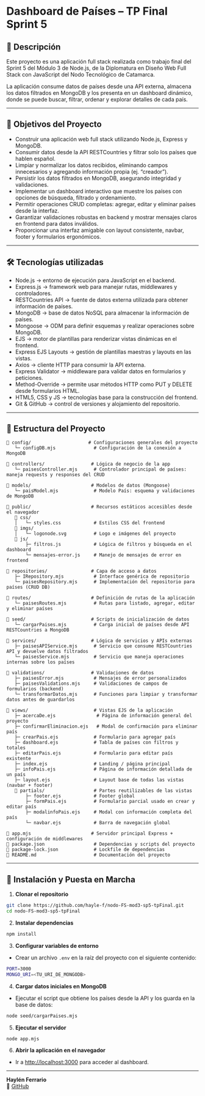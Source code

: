 # Dashboard de Países – TP Final Sprint 5

## 📌 Descripción

Este proyecto es una aplicación full stack realizada como trabajo final del Sprint 5 del Módulo 3 de Node.js, de la Diplomatura en Diseño Web Full Stack con JavaScript del Nodo Tecnológico de Catamarca.

La aplicación consume datos de países desde una API externa, almacena los datos filtrados en MongoDB y los presenta en un dashboard dinámico, donde se puede buscar, filtrar, ordenar y explorar detalles de cada país.

---

## 🎯 Objetivos del Proyecto

- Construir una aplicación web full stack utilizando Node.js, Express y MongoDB.
- Consumir datos desde la API RESTCountries y filtrar solo los países que hablen español.
- Limpiar y normalizar los datos recibidos, eliminando campos innecesarios y agregando información propia (ej. “creador”).
- Persistir los datos filtrados en MongoDB, asegurando integridad y validaciones.
- Implementar un dashboard interactivo que muestre los países con opciones de búsqueda, filtrado y ordenamiento.
- Permitir operaciones CRUD completas: agregar, editar y eliminar países desde la interfaz.
- Garantizar validaciones robustas en backend y mostrar mensajes claros en frontend para datos inválidos.
- Proporcionar una interfaz amigable con layout consistente, navbar, footer y formularios ergonómicos.

---

## 🛠️ Tecnologías utilizadas

- Node.js → entorno de ejecución para JavaScript en el backend.
- Express.js → framework web para manejar rutas, middlewares y controladores.
- RESTCountries API → fuente de datos externa utilizada para obtener información de países.
- MongoDB → base de datos NoSQL para almacenar la información de países.
- Mongoose → ODM para definir esquemas y realizar operaciones sobre MongoDB.
- EJS → motor de plantillas para renderizar vistas dinámicas en el frontend.
- Express EJS Layouts → gestión de plantillas maestras y layouts en las vistas.
- Axios → cliente HTTP para consumir la API externa.
- Express Validator → middleware para validar datos en formularios y peticiones.
- Method-Override → permite usar métodos HTTP como PUT y DELETE desde formularios HTML.
- HTML5, CSS y JS → tecnologías base para la construcción del frontend.
- Git & GitHub → control de versiones y alojamiento del repositorio.

---

## 🧱 Estructura del Proyecto

```
📁 config/                     # Configuraciones generales del proyecto
   └─ configDB.mjs              # Configuración de la conexión a MongoDB

📁 controllers/                 # Lógica de negocio de la app
   └─ paisesController.mjs      # Controlador principal de países: maneja requests y responses del CRUD

📁 models/                      # Modelos de datos (Mongoose)
   └─ paisModel.mjs             # Modelo País: esquema y validaciones de MongoDB

📁 public/                      # Recursos estáticos accesibles desde el navegador
   📁 css/
   │   └─ styles.css            # Estilos CSS del frontend
   📁 imgs/
   │   └─ logonode.svg          # Logo e imágenes del proyecto
   📁 js/
       ├─ filtros.js            # Lógica de filtros y búsqueda en el dashboard
       └─ mensajes-error.js     # Manejo de mensajes de error en frontend

📁 repositories/                # Capa de acceso a datos
   ├─ IRepository.mjs           # Interface genérica de repositorio
   └─ paisesRepository.mjs      # Implementación del repositorio para países (CRUD DB)

📁 routes/                      # Definición de rutas de la aplicación
   └─ paisesRoutes.mjs          # Rutas para listado, agregar, editar y eliminar países

📁 seed/                        # Scripts de inicialización de datos
   └─ cargarPaises.mjs          # Carga inicial de países desde API RESTCountries a MongoDB

📁 services/                    # Lógica de servicios y APIs externas
   ├─ paisesAPIService.mjs      # Servicio que consume RESTCountries API y devuelve datos filtrados
   └─ paisesService.mjs         # Servicio que maneja operaciones internas sobre los países

📁 validations/                 # Validaciones de datos
   ├─ paisesError.mjs           # Mensajes de error personalizados
   ├─ paisesValidations.mjs     # Validaciones de campos de formularios (backend)
   └─ transformarDatos.mjs      # Funciones para limpiar y transformar datos antes de guardarlos

📁 views/                        # Vistas EJS de la aplicación
   ├─ acercaDe.ejs               # Página de información general del proyecto
   ├─ confirmarEliminacion.ejs   # Modal de confirmación para eliminar país
   ├─ crearPais.ejs             # Formulario para agregar país
   ├─ dashboard.ejs             # Tabla de países con filtros y totales
   ├─ editarPais.ejs            # Formulario para editar país existente
   ├─ index.ejs                 # Landing / página principal
   ├─ infoPais.ejs              # Página de información detallada de un país
   ├─ layout.ejs                # Layout base de todas las vistas (navbar + footer)
   📁 partials/                  # Partes reutilizables de las vistas
       ├─ footer.ejs            # Footer global
       ├─ formPais.ejs          # Formulario parcial usado en crear y editar país
       ├─ modalinfoPais.ejs     # Modal con información completa del país
       └─ navbar.ejs            # Barra de navegación global

📄 app.mjs                      # Servidor principal Express + configuración de middlewares
📄 package.json                  # Dependencias y scripts del proyecto
📄 package-lock.json             # Lockfile de dependencias
📄 README.md                     # Documentación del proyecto
```

---

## 🚀 Instalación y Puesta en Marcha

1. **Clonar el repositorio**
```bash
git clone https://github.com/hayle-f/nodo-FS-mod3-sp5-tpFinal.git
cd nodo-FS-mod3-sp5-tpFinal
```

2. **Instalar dependencias**
```bash
npm install
```

3. **Configurar variables de entorno**
- Crear un archivo `.env` en la raíz del proyecto con el siguiente contenido:
```bash
PORT=3000
MONGO_URI=<TU_URI_DE_MONGODB>
```

4. **Cargar datos iniciales en MongoDB**
- Ejecutar el script que obtiene los países desde la API y los guarda en la base de datos:
```bash
node seed/cargarPaises.mjs
```

5. **Ejecutar el servidor**
```bash
node app.mjs
```

6. **Abrir la aplicación en el navegador**
- Ir a [http://localhost:3000](http://localhost:3000) para acceder al dashboard.

---

**Haylén Ferrario**    
🔗 [GitHub](https://github.com/hayle-f/nodo-FS-mod3-sp5-tpFinal)
